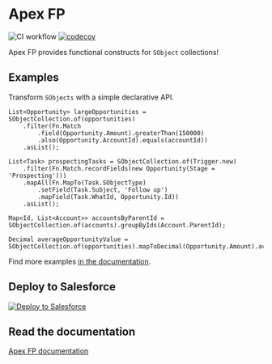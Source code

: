 # Apex FP

![CI workflow](https://github.com/ipavlic/apex-fp/actions/workflows/ci.yml/badge.svg)
[![codecov](https://codecov.io/gh/ipavlic/apex-fp/branch/master/graph/badge.svg)](https://codecov.io/gh/ipavlic/apex-fp)

Apex FP provides functional constructs for `SObject` collections!

## Examples

Transform `SObjects` with a simple declarative API.

```apex
List<Opportunity> largeOpportunities = SObjectCollection.of(opportunities)
	.filter(Fn.Match
		.field(Opportunity.Amount).greaterThan(150000)
		.also(Opportunity.AccountId).equals(accountId))
	.asList();
```

```apex
List<Task> prospectingTasks = SObjectCollection.of(Trigger.new)
	.filter(Fn.Match.recordFields(new Opportunity(Stage = 'Prospecting')))
	.mapAll(Fn.MapTo(Task.SObjectType)
		.setField(Task.Subject, 'Follow up')
		.mapField(Task.WhatId, Opportunity.Id))
	.asList();
```

```apex
Map<Id, List<Account>> accountsByParentId = SObjectCollection.of(accounts).groupByIds(Account.ParentId);
```

```apex
Decimal averageOpportunityValue = SObjectCollection.of(opportunities).mapToDecimal(Opportunity.Amount).average();
```
Find more examples <a href="https://apexfp.org/examples">in the documentation</a>.

## Deploy to Salesforce

<a href="https://githubsfdeploy.herokuapp.com?owner=ipavlic&repo=apex-fp&ref=master">
  <img alt="Deploy to Salesforce" src="https://raw.githubusercontent.com/afawcett/githubsfdeploy/master/deploy.png">
</a>

## Read the documentation

<a href="https://www.apexfp.org">Apex FP documentation</a>
